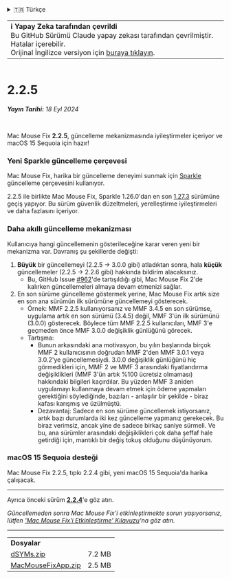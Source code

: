 <details>
<summary>🇹🇷 Türkçe</summary>

[🇬🇧 English (GitHub)](https://github.com/noah-nuebling/mac-mouse-fix/releases/tag/2.2.5)\
[🇦🇩 Català](https://redirect.macmousefix.com/?target=mmf-release&tag=2.2.5&locale=ca)\
[🇩🇪 Deutsch](https://redirect.macmousefix.com/?target=mmf-release&tag=2.2.5&locale=de)\
[🇪🇸 Español](https://redirect.macmousefix.com/?target=mmf-release&tag=2.2.5&locale=es)\
[🇫🇷 Français](https://redirect.macmousefix.com/?target=mmf-release&tag=2.2.5&locale=fr)\
[🇮🇩 Indonesia](https://redirect.macmousefix.com/?target=mmf-release&tag=2.2.5&locale=id)\
[🇮🇹 Italiano](https://redirect.macmousefix.com/?target=mmf-release&tag=2.2.5&locale=it)\
[🇭🇺 Magyar](https://redirect.macmousefix.com/?target=mmf-release&tag=2.2.5&locale=hu)\
[🇳🇱 Nederlands](https://redirect.macmousefix.com/?target=mmf-release&tag=2.2.5&locale=nl)\
[🇵🇱 Polski](https://redirect.macmousefix.com/?target=mmf-release&tag=2.2.5&locale=pl)\
[🇧🇷 Português (Brasil)](https://redirect.macmousefix.com/?target=mmf-release&tag=2.2.5&locale=pt-BR)\
[🇵🇹 Português (Portugal)](https://redirect.macmousefix.com/?target=mmf-release&tag=2.2.5&locale=pt-PT)\
[🇷🇴 Română](https://redirect.macmousefix.com/?target=mmf-release&tag=2.2.5&locale=ro)\
[🇸🇪 Svenska](https://redirect.macmousefix.com/?target=mmf-release&tag=2.2.5&locale=sv)\
[🇻🇳 Tiếng Việt](https://redirect.macmousefix.com/?target=mmf-release&tag=2.2.5&locale=vi)\
**🇹🇷 Türkçe**\
[🇨🇿 Čeština](https://redirect.macmousefix.com/?target=mmf-release&tag=2.2.5&locale=cs)\
[🇬🇷 Ελληνικά](https://redirect.macmousefix.com/?target=mmf-release&tag=2.2.5&locale=el)\
[🇷🇺 Русский](https://redirect.macmousefix.com/?target=mmf-release&tag=2.2.5&locale=ru)\
[🇺🇦 Українська](https://redirect.macmousefix.com/?target=mmf-release&tag=2.2.5&locale=uk)\
[🇮🇱 עברית](https://redirect.macmousefix.com/?target=mmf-release&tag=2.2.5&locale=he)\
[🇸🇦 العربية](https://redirect.macmousefix.com/?target=mmf-release&tag=2.2.5&locale=ar)\
[🇮🇳 हिन्दी](https://redirect.macmousefix.com/?target=mmf-release&tag=2.2.5&locale=hi)\
[🇹🇭 ไทย](https://redirect.macmousefix.com/?target=mmf-release&tag=2.2.5&locale=th)\
[🇨🇳 中文 (简体)](https://redirect.macmousefix.com/?target=mmf-release&tag=2.2.5&locale=zh-Hans)\
[🇨🇳 中文 (繁體)](https://redirect.macmousefix.com/?target=mmf-release&tag=2.2.5&locale=zh-Hant)\
[🇭🇰 中文（香港)](https://redirect.macmousefix.com/?target=mmf-release&tag=2.2.5&locale=zh-HK)\
[🇯🇵 日本語](https://redirect.macmousefix.com/?target=mmf-release&tag=2.2.5&locale=ja)\
[🇰🇷 한국어](https://redirect.macmousefix.com/?target=mmf-release&tag=2.2.5&locale=ko)\
[Help translate Mac Mouse Fix to different languages!](https://github.com/noah-nuebling/mac-mouse-fix/discussions/731)
</details>
<table align=><td>
<b>ℹ️ Yapay Zeka tarafından çevrildi</b><br>
Bu GitHub Sürümü Claude yapay zekası tarafından çevrilmiştir. Hatalar içerebilir.<br>
Orijinal İngilizce versiyon için <a href="https://github.com/noah-nuebling/mac-mouse-fix/releases/tag/2.2.5">buraya tıklayın</a>.
</td></table>

<table></table>

# 2.2.5
***Yayın Tarihi:** 18 Eyl 2024*

<br>

Mac Mouse Fix **2.2.5**, güncelleme mekanizmasında iyileştirmeler içeriyor ve macOS 15 Sequoia için hazır!

### Yeni Sparkle güncelleme çerçevesi

Mac Mouse Fix, harika bir güncelleme deneyimi sunmak için [Sparkle](https://sparkle-project.org/) güncelleme çerçevesini kullanıyor.

2.2.5 ile birlikte Mac Mouse Fix, Sparkle 1.26.0'dan en son [1.27.3](https://github.com/sparkle-project/Sparkle/releases/tag/1.27.3) sürümüne geçiş yapıyor. Bu sürüm güvenlik düzeltmeleri, yerelleştirme iyileştirmeleri ve daha fazlasını içeriyor.

### Daha akıllı güncelleme mekanizması

Kullanıcıya hangi güncellemenin gösterileceğine karar veren yeni bir mekanizma var. Davranış şu şekillerde değişti:

1. **Büyük** bir güncellemeyi (2.2.5 -> 3.0.0 gibi) atladıktan sonra, hala **küçük** güncellemeler (2.2.5 -> 2.2.6 gibi) hakkında bildirim alacaksınız.
    - Bu, GitHub Issue [#962](https://github.com/noah-nuebling/mac-mouse-fix/issues/962)'de tartışıldığı gibi, Mac Mouse Fix 2'de kalırken güncellemeleri almaya devam etmenizi sağlar.
2. En son sürüme güncelleme göstermek yerine, Mac Mouse Fix artık size en son ana sürümün ilk sürümüne güncellemeyi gösterecek.
    - Örnek: MMF 2.2.5 kullanıyorsanız ve MMF 3.4.5 en son sürümse, uygulama artık en son sürümü (3.4.5) değil, MMF 3'ün ilk sürümünü (3.0.0) gösterecek. Böylece tüm MMF 2.2.5 kullanıcıları, MMF 3'e geçmeden önce MMF 3.0.0 değişiklik günlüğünü görecek.
    - Tartışma:
        - Bunun arkasındaki ana motivasyon, bu yılın başlarında birçok MMF 2 kullanıcısının doğrudan MMF 2'den MMF 3.0.1 veya 3.0.2'ye güncellemesiydi. 3.0.0 değişiklik günlüğünü hiç görmedikleri için, MMF 2 ve MMF 3 arasındaki fiyatlandırma değişiklikleri (MMF 3'ün artık %100 ücretsiz olmaması) hakkındaki bilgileri kaçırdılar. Bu yüzden MMF 3 aniden uygulamayı kullanmaya devam etmek için ödeme yapmaları gerektiğini söylediğinde, bazıları - anlaşılır bir şekilde - biraz kafası karışmış ve üzülmüştü.
        - Dezavantaj: Sadece en son sürüme güncellemek istiyorsanız, artık bazı durumlarda iki kez güncelleme yapmanız gerekecek. Bu biraz verimsiz, ancak yine de sadece birkaç saniye sürmeli. Ve bu, ana sürümler arasındaki değişiklikleri çok daha şeffaf hale getirdiği için, mantıklı bir değiş tokuş olduğunu düşünüyorum.

### macOS 15 Sequoia desteği

Mac Mouse Fix 2.2.5, tıpkı 2.2.4 gibi, yeni macOS 15 Sequoia'da harika çalışacak.

---

Ayrıca önceki sürüm [**2.2.4**](https://redirect.macmousefix.com/?target=mmf-release&tag=2.2.4&locale=tr)'e göz atın.

*Güncellemeden sonra Mac Mouse Fix'i etkinleştirmekte sorun yaşıyorsanız, lütfen ['Mac Mouse Fix'i Etkinleştirme' Kılavuzu](https://github.com/noah-nuebling/mac-mouse-fix/discussions/861)'na göz atın.*

---

<table align="start">
<tr>
    <td colspan=2>
        <b>Dosyalar</b>
    </td>
</tr>
<tr>
    <td><a href="https://github.com/noah-nuebling/mac-mouse-fix/releases/download/2.2.5/dSYMs.zip">dSYMs.zip</a></td>
    <td>7.2 MB</td>
</tr>
<tr>
    <td><a href="https://github.com/noah-nuebling/mac-mouse-fix/releases/download/2.2.5/MacMouseFixApp.zip">MacMouseFixApp.zip</a></td>
    <td>2.5 MB</td>
</tr>
</table>